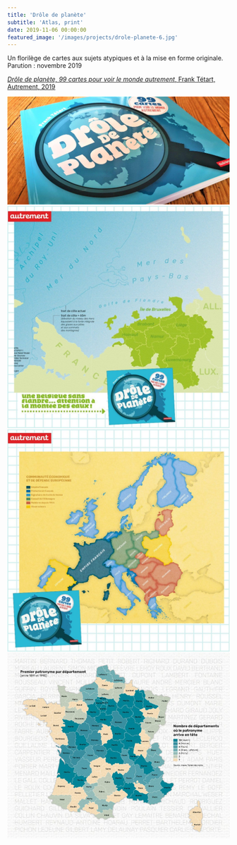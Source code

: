 ```yaml
---
title: 'Drôle de planète'
subtitle: 'Atlas, print'
date: 2019-11-06 00:00:00
featured_image: '/images/projects/drole-planete-6.jpg'
---
```


Un florilège de cartes aux sujets atypiques et à la mise en forme originale.
Parution : novembre 2019

[*Drôle de planète, 99 cartes pour voir le monde autrement*, Frank Tétart, Autrement, 2019](https://www.autrement.com/drole-de-planete/9782746753815)



<div class="gallery" data-columns="2">
	<img src="/images/projects/drole-planete-1.jpg">
	<img src="/images/projects/drole-planete-2.jpg">
	<img src="/images/projects/drole-planete-3.jpg">
	<img src="/images/projects/drole-planete-5.jpg">
</div>

